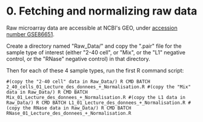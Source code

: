 # 0. Fetching and normalizing raw data

Raw microarray data are accessible at NCBI's GEO, under [accession number GSE86651](https://www.ncbi.nlm.nih.gov/geo/query/acc.cgi?acc=GSE86651 "GEO dataset").

Create a directory named "Raw_Data/" and copy the ".pair" file for the sample type of interest (either "2-40 cell", or "Mix", or the "L1" negative control, or the "RNase" negative control) in that directory.

Then for each of these 4 sample types, run the first R command script:

`#(copy the "2-40 cell" data in Raw_Data/)
R CMD BATCH 2_40_cells_01_Lecture_des_donnees_+_Normalisation.R
#(copy the "Mix" data in Raw_Data/)
R CMD BATCH Mix_01_Lecture_des_donnees_+_Normalisation.R
#(copy the L1 data in Raw_Data/)
R CMD BATCH L1_01_Lecture_des_donnees_+_Normalisation.R
#(copy the RNase data in Raw_Data/)
R CMD BATCH RNase_01_Lecture_des_donnees_+_Normalisation.R`

